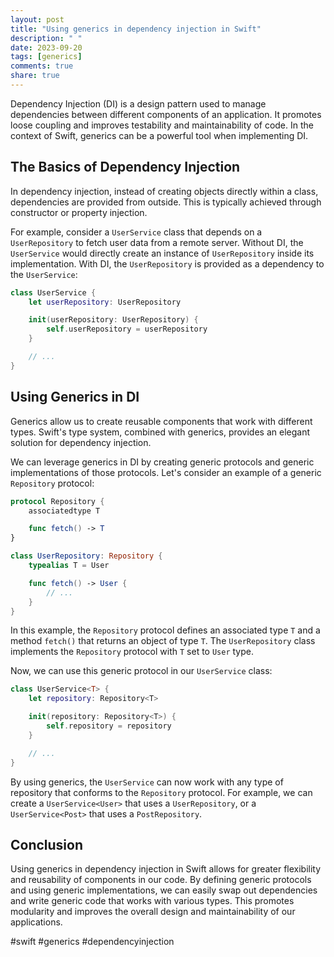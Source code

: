 ```yaml
---
layout: post
title: "Using generics in dependency injection in Swift"
description: " "
date: 2023-09-20
tags: [generics]
comments: true
share: true
---
```


Dependency Injection (DI) is a design pattern used to manage dependencies between different components of an application. It promotes loose coupling and improves testability and maintainability of code. In the context of Swift, generics can be a powerful tool when implementing DI.

## The Basics of Dependency Injection

In dependency injection, instead of creating objects directly within a class, dependencies are provided from outside. This is typically achieved through constructor or property injection.

For example, consider a `UserService` class that depends on a `UserRepository` to fetch user data from a remote server. Without DI, the `UserService` would directly create an instance of `UserRepository` inside its implementation. With DI, the `UserRepository` is provided as a dependency to the `UserService`:

```swift
class UserService {
    let userRepository: UserRepository

    init(userRepository: UserRepository) {
        self.userRepository = userRepository
    }

    // ...
}
```

## Using Generics in DI

Generics allow us to create reusable components that work with different types. Swift's type system, combined with generics, provides an elegant solution for dependency injection.

We can leverage generics in DI by creating generic protocols and generic implementations of those protocols. Let's consider an example of a generic `Repository` protocol:

```swift
protocol Repository {
    associatedtype T

    func fetch() -> T
}

class UserRepository: Repository {
    typealias T = User

    func fetch() -> User {
        // ...
    }
}
```

In this example, the `Repository` protocol defines an associated type `T` and a method `fetch()` that returns an object of type `T`. The `UserRepository` class implements the `Repository` protocol with `T` set to `User` type.

Now, we can use this generic protocol in our `UserService` class:

```swift
class UserService<T> {
    let repository: Repository<T>

    init(repository: Repository<T>) {
        self.repository = repository
    }

    // ...
}
```

By using generics, the `UserService` can now work with any type of repository that conforms to the `Repository` protocol. For example, we can create a `UserService<User>` that uses a `UserRepository`, or a `UserService<Post>` that uses a `PostRepository`.

## Conclusion

Using generics in dependency injection in Swift allows for greater flexibility and reusability of components in our code. By defining generic protocols and using generic implementations, we can easily swap out dependencies and write generic code that works with various types. This promotes modularity and improves the overall design and maintainability of our applications.

#swift #generics #dependencyinjection